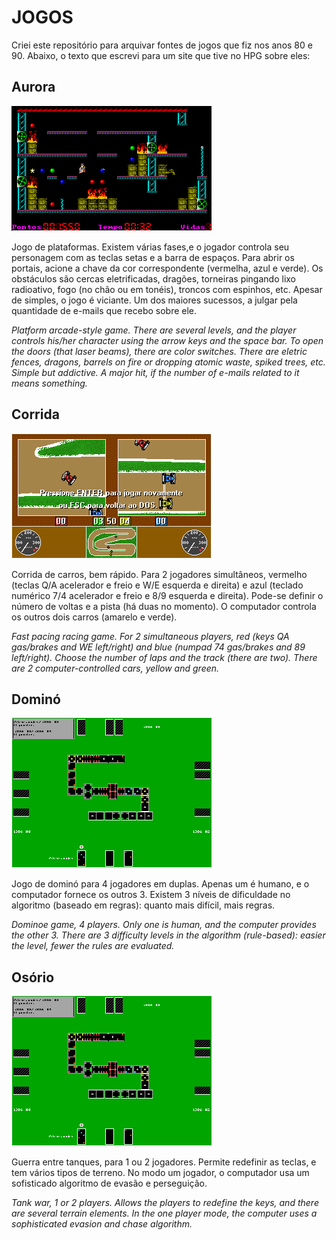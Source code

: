 # JOGOS

Criei este repositório para arquivar fontes de jogos que fiz nos anos 80 e 90. Abaixo, o texto que escrevi para um site que tive no HPG sobre eles:

## Aurora

![Aurora](https://raw.githubusercontent.com/alexrosabr/jogos/master/aurora1.png)

Jogo de plataformas. Existem várias fases,e o jogador controla seu personagem com as teclas setas e a barra de espaços. Para abrir os portais, acione a chave da cor correspondente (vermelha, azul e verde). Os obstáculos são cercas eletrificadas, dragões, torneiras pingando lixo radioativo, fogo (no chão ou em tonéis), troncos com espinhos, etc. Apesar de simples, o jogo é viciante. Um dos maiores sucessos, a julgar pela quantidade de e-mails que recebo sobre ele.

*Platform arcade-style game. There are several levels, and the player controls his/her character using the arrow keys and the space bar. To open the doors (that laser beams), there are color switches. There are eletric fences, dragons, barrels on fire or dropping atomic waste, spiked trees, etc. Simple but addictive. A major hit, if the number of e-mails related to it means something.*

## Corrida

![Corrida](https://raw.githubusercontent.com/alexrosabr/jogos/master/corrida4.png)

Corrida de carros, bem rápido. Para 2 jogadores simultâneos, vermelho (teclas Q/A acelerador e freio e W/E esquerda e direita) e azul (teclado numérico 7/4 acelerador e freio e 8/9 esquerda e direita). Pode-se definir o número de voltas e a pista (há duas no momento). O computador controla os outros dois carros (amarelo e verde).

*Fast pacing racing game. For 2 simultaneous players, red (keys QA gas/brakes and WE left/right) and blue (numpad 74 gas/brakes and 89 left/right). Choose the number of laps and the track (there are two). There are 2 computer-controlled cars, yellow and green.*

## Dominó

![Dominó](https://raw.githubusercontent.com/alexrosabr/jogos/master/domino1.png)

Jogo de dominó para 4 jogadores em duplas. Apenas um é humano, e o computador fornece os outros 3. Existem 3 níveis de dificuldade no algoritmo (baseado em regras): quanto mais difícil, mais regras.

*Dominoe game, 4 players. Only one is human, and the computer provides the other 3. There are 3 difficulty levels in the algorithm (rule-based): easier the level, fewer the rules are evaluated.*

## Osório

![Osório](https://raw.githubusercontent.com/alexrosabr/jogos/master/domino1.png)

Guerra entre tanques, para 1 ou 2 jogadores. Permite redefinir as teclas, e tem vários tipos de terreno. No modo um jogador, o computador usa um sofisticado algoritmo de evasão e perseguição.

*Tank war, 1 or 2 players. Allows the players to redefine the keys, and there are several terrain elements. In the one player mode, the computer uses a sophisticated evasion and chase algorithm.*

